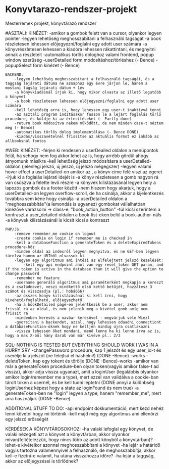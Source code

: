 # Konyvtarazo-rendszer-projekt
Mesterremek projekt, könyvtárazó rendszer


#ASZTALI:
    KINÉZET:
        -amikor a gombok felett van a cursor, olyankor legyen pointer
        -legyen lehetőség meghosszabítani a felhasználó tagságát
        -a book részletesen lehessen előjegyezni/foglalni egy adott user számára
        -a könyvrészletesen lehessen a kiadóra lehessen rákattintani, és megnyitni annak a részleteit
        -automatikus törlős dologhoz valami frontend, popup window szerűség
        -userDetailed form módosításhoz/törléshez (- Bence)
        -popupSelect form kinézet (- Bence)


    BACKEND:
        -legyen lehetőség meghosszabítani a felhasználó tagságát, és a taggság lejárati dátuma ne aznaphoz egy évre járjon le, hanem a mostani tagság lejárati dátum + 1év
        -a könyvkiadásnál írjuk ki, hogy mikor olvasta az illető legutóbb a könyvet
        -a book részletesen lehessen előjegyezni/foglalni egy adott user számára
        -kell lehetőség arra is, hogy lehessen egy user-t inaktívvá tenni
        -az asztali program indításakor fusson le a lejárt foglalás törlő procedure, és küldje ki az értesítéseket (- Partly done)
        -return book módosítva nekem működött, de nem minden case-t néztem meg (- Bence)
        -automatikus törlős dolog implementálása (- Bence DONE)
        -kiadás/visszavételnél frissítse az aktuális formot ez inkább az allbooksnál fontos

#WEB:
    KINÉZET:
        -férjen ki rendesen a userDeailed oldalon a menüpontok felül, ha sehogy nem fog akkor lehet az is, hogy arrébb gördül ahogy átnyomunk másikra
        -kell lehetőség jelszó módosításra a userDetailed-oldalon (jelenlegi jelszó, új jelszó, új jelszó mégegszer)
        -legyen valami hover effect a userDetailed-on amikor az <a>, a könyv címe felé viszi az egeret
        -írjuk ki a foglalás lejárati idejét is
        -a könyv részletesen a gomb nagyon rá van csúszva a felette levő részre
        -a könyvek kilistázásánál legyen hely a lapozós gombok és a footer között
        -nem hiszem hogy akarjuk, hogy a userDetailed-on legyen overflow-scroll, de ha csinálja, akkor a kijelentkezés továbbra sem kéne hogy csinálja
        -a userDetailed oldalon a "meghosszabbítás"(a lemondás is ugyanez) gombokat vállalhatóan kinézővé varázsolni -> class-e: "book_action_button"
        -túl kicsi szerintem a kontraszt a user_detailed oldalon a book-list-eken belül a book-author-náls
        -a könyvek kilistázásánál is kicsit kicsi a kontraszt
        
        

    PHP/JS:
        -remove remember_me cookie on logout
        -create cookie on login if remember_me is checked in
        -kell a databaseFunction a generateToken és a deleteExpiredTokens procedure-höz
        -minden oldal az indexről legyen megnyitva, és ne GET-ben legyen tárolva hanem az URIből olvassuk ki
        -legyen egy algoritmus ami intézi az elfelejtett jelszó kezelését:
            -kell egy api endpoint ahol van egy reset_token GET param, and if the token is active in the database than it will give the option to change password
        -remember me feature
        -username generáló algoritmus ami paraméterként megkapja a kereszt és a családnevet, veszi mindkettő első kettő betűjét, hozzátesz 3 számot és visszaadja (pl.: hobá666)
        -az összes könyv kilistázásánál ki kell írni, hogy kivehető/foglalható, előjegyezhető
        -ha a bookDetailed page-en jelentkezik be a user, akkor nem frissül rá az oldal, és nem jelenik meg a kivétel gomb amíg nem frissít rá
        -mindenben keresés a navbar keresővel - megvárjuk vele Wiezl
        -gyorsítani a backendet, azzal, hogy lehessen odaadni connectiont a databaseFunction-öknek hogy ne kelljen mindig újra csatlakozni
        -vissza lehessen őket mondani, menő lenne ha ki lenne írva az is, hogy a max X-ből hány darab van már kivéve pl.: 2/3

SQL:
NOTHING IS TESTED BUT EVERYTHING SHOULD WORK I WAS IN A HURRY SRY
-changePassword procedure, kap 1 jelszót és egy user_id-t és cserélje ki a jelszót (ne felejtsd el hashelni!) (DONE -Bence) -works
-deleteToken, kap egy tokent és törölje (DONE -Bence)-works
-amikor van már a generateToken procedure-ben olyan token(vagyis amikor false-t ad vissza), akkor adja vissza ugyanazt, amit a loginUser (legalábbis olyankor amikor login/remember me a type), mert ezzel van validálva a cookie-ban tárolt token a usernél, és be kell tudni léptetni (DONE annyi a különbség loginUserhez képest hogy a state az loginFound és nem true)
-a generateToken-ben ne "login" legyen a type, hanem "remember_me", mert arra használjuk (DONE -Bence)


ADDITIONAL STUFF TO DO:
-api endpoint dokkumentáció, mert kezd nehéz lenni követni hogy mi történik
-kell majd még egy algoritmus ami ellenőrzi egy jelszó erősségét

KÉRDÉSEK A KÖNYVTÁROSOKHOZ:
-ha valaki lefoglal egy könyvet, de valaki nézegeti azt a könyvet a könyvtárban, akkor olyankor mivan(feltételezzük, hogy nincs több az adott könyből a könyvtárban)?
-lehet-e kivételkor azonnal meghosszabbítani a könyvet
-ha lejár a határidő vagyis tartozna valamennyivel a felhasználó, de meghosszabbítja, akkor kell-e fizetni-e valamit, ha utána visszahozza időre?
-ha lejár a taggság, akkor az előjegyzései is törlődnek?

